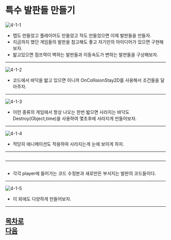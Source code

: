 특수 발판들 만들기  
=======================
![4-1-1](https://github.com/isp829/HU/blob/master/images/lecture4/4-1-1.jpg)  
* 맵도 만들었고 플레이어도 만들었고 적도 만들었으면 이제 발판들을 만들자.
* 지금까지 했던 게임들의 발판을 참고해도 좋고 자기만의 아이디어가 있으면 구현해 보자.    
* 밟고있으면 점프력이 벽하는 발판들과 이동속도가 변하는 발판들을 구상해보자.  
------------------------------------ 
![4-1-2](https://github.com/isp829/HU/blob/master/images/lecture4/4-1-2.PNG)
* 코드에서 바닥을 밟고 있으면 이니까 OnCollisionStay2D를 사용해서 조건들을 달아주자.  
---------------------------  
![4-1-3](https://github.com/isp829/HU/blob/master/images/lecture4/4-1/4-1-3.PNG)  
* 이런 종류의 게임에서 항상 나오는 한번 밟으면 사라지는 바닥도  
Destroy(Object,time)을 사용하여 몇초후에 사라지게 만들어보자.  
---------------------------  
![4-1-4](https://github.com/isp829/HU/blob/master/images/lecture4/4-1/4-1-4.PNG)  
* 적당히 애니메이션도 적용하여 사라지는게 눈에 보이게 하자.  
-----------------------  
```
```
------------------------------------------
```
```
* 각각 player에 들어가는 코드 수정본과 새로만든 부서지는 발판의 코드들이다.
--------------------------------
![4-1-5](https://github.com/isp829/HU/blob/master/images/lecture4/4-1/4-1-5.PNG)   
* 이 외에도 다양하게 만들어보자.  
--------------------------------
[목차로](https://github.com/isp829/HU/blob/master/README.md)  
[다음](https://github.com/isp829/HU/blob/master/lecture/lecture6-1.md)  
-----------------------------

    
